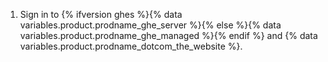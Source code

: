 1. Sign in to {% ifversion ghes %}{% data variables.product.prodname_ghe_server %}{% else %}{% data variables.product.prodname_ghe_managed %}{% endif %} and {% data variables.product.prodname_dotcom_the_website %}.
